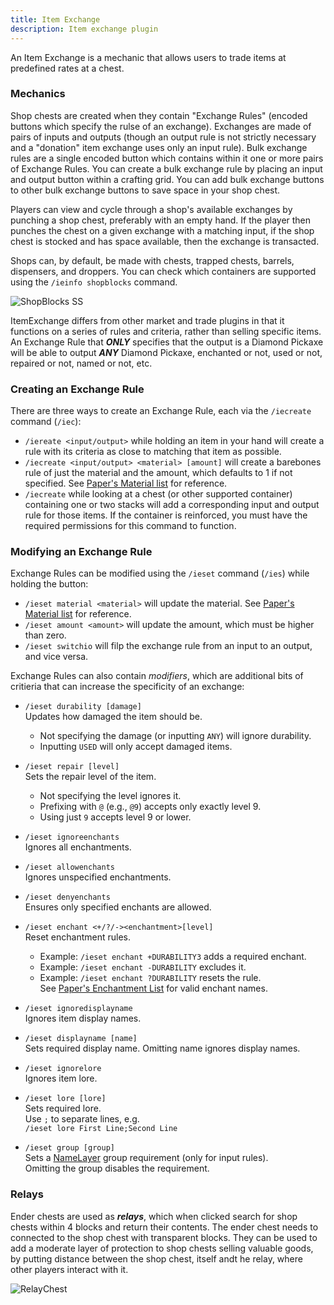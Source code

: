 ```yaml
---
title: Item Exchange
description: Item exchange plugin
---
```

An Item Exchange is a mechanic that allows users to trade items at predefined rates at a chest.

### Mechanics
Shop chests are created when they contain "Exchange Rules" (encoded buttons which specify the rulse of an exchange). Exchanges are made of pairs of inputs and outputs (though an output rule is not strictly necessary and a "donation" item exchange uses only an input rule). Bulk exchange rules are a single encoded button which contains within it one or more pairs of Exchange Rules. You can create a bulk exchange rule by placing an input and output button within a crafting grid. You can add bulk exchange buttons to other bulk exchange buttons to save space in your shop chest.

Players can view and cycle through a shop's available exchanges by punching a shop chest, preferably with an empty hand. If the player then punches the chest on a given exchange with a matching input, if the shop chest is stocked and has space available, then the exchange is transacted. 

Shops can, by default, be made with chests, trapped chests, barrels, dispensers, and droppers. You can check which containers are supported using the `/ieinfo shopblocks` command.

![ShopBlocks SS](https://github.com/user-attachments/assets/0c4830ae-0af9-4b37-be15-2243dbcbd2f7)

ItemExchange differs from other market and trade plugins in that it functions on a series of rules and criteria, rather than selling specific items. An Exchange Rule that ***ONLY*** specifies that the output is a Diamond Pickaxe will be able to output ***ANY*** Diamond Pickaxe, enchanted or not, used or not, repaired or not, named or not, etc. 

### Creating an Exchange Rule
There are three ways to create an Exchange Rule, each via the `/iecreate` command (`/iec`):

- `/iereate <input/output>` while holding an item in your hand will create a rule with its criteria as close to matching that item as possible.
- `/iecreate <input/output> <material> [amount]` will create a barebones rule of just the material and the amount, which defaults to 1 if not specified. See [Paper's Material list](https://jd.papermc.io/paper/1.21.5/org/bukkit/Material.html) for reference.
- `/iecreate` while looking at a chest (or other supported container) containing one or two stacks will add a corresponding input and output rule for those items. If the container is reinforced, you must have the required permissions for this command to function.

### Modifying an Exchange Rule

Exchange Rules can be modified using the `/ieset` command (`/ies`) while holding the button:
- `/ieset material <material>` will update the material. See [Paper's Material list](https://jd.papermc.io/paper/1.21.5/org/bukkit/Material.html) for reference.
- `/ieset amount <amount>` will update the amount, which must be higher than zero.
- `/ieset switchio` will filp the exchange rule from an input to an output, and vice versa.

Exchange Rules can also contain *modifiers*, which are additional bits of critieria that can increase the specificity of an exchange:

- ```/ieset durability [damage]```  
  Updates how damaged the item should be.  
  - Not specifying the damage (or inputting `ANY`) will ignore durability.
  - Inputting `USED` will only accept damaged items.

- ```/ieset repair [level]```  
  Sets the repair level of the item.  
  - Not specifying the level ignores it.
  - Prefixing with `@` (e.g., `@9`) accepts only exactly level 9.
  - Using just `9` accepts level 9 or lower.

- ```/ieset ignoreenchants```  
  Ignores all enchantments.

- ```/ieset allowenchants```  
  Ignores unspecified enchantments.

- ```/ieset denyenchants```  
  Ensures only specified enchants are allowed.

- ```/ieset enchant <+/?/-><enchantment>[level]```  
  Reset enchantment rules.  
  - Example: `/ieset enchant +DURABILITY3` adds a required enchant.
  - Example: `/ieset enchant -DURABILITY` excludes it.
  - Example: `/ieset enchant ?DURABILITY` resets the rule.  
  See [Paper's Enchantment List](https://jd.papermc.io/paper/1.21.5/org/bukkit/enchantments/Enchantment.html) for valid enchant names.

- ```/ieset ignoredisplayname```  
  Ignores item display names.

- ```/ieset displayname [name]```  
  Sets required display name. Omitting name ignores display names.

- ```/ieset ignorelore```  
  Ignores item lore.

- ```/ieset lore [lore]```  
  Sets required lore.  
  Use `;` to separate lines, e.g.  
  ```/ieset lore First Line;Second Line```

- ```/ieset group [group]```  
  Sets a [NameLayer](https://civmc.net/wiki/plugins/essential/namelayer.html) group requirement (only for input rules).  
  Omitting the group disables the requirement.

### Relays

Ender chests are used as ***relays***, which when clicked search for shop chests within 4 blocks and return their contents. The ender chest needs to connected to the shop chest with transparent blocks. They can be used to add a moderate layer of protection to shop chests selling valuable goods, by putting distance between the shop chest, itself andt he relay, where other players interact with it.


![RelayChest](https://github.com/user-attachments/assets/ec4b0a76-2160-4850-b283-6047fb781194)
